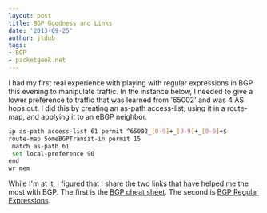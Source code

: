 ```yaml
---
layout: post
title: BGP Goodness and Links
date: '2013-09-25'
author: jtdub
tags:
- BGP
- packetgeek.net
---
```


I had my first real experience with playing with regular expressions in BGP this evening to manipulate traffic. In the instance below, I needed to give a lower preference to traffic that was learned from '65002' and was 4 AS hops out. I did this by creating an as-path access-list, using it in a route-map, and applying it to an eBGP neighbor.

```bash
ip as-path access-list 61 permit ^65002_[0-9]+_[0-9]+_[0-9]+$
route-map SomeBGPTransit-in permit 15
 match as-path 61
 set local-preference 90
end
wr mem
```

While I'm at it, I figured that I share the two links that have helped me the most with BGP. The first is the [BGP cheat sheet](http://media.packetlife.net/media/library/1/BGP.pdf). The second is [BGP Regular Expressions](http://blog.ine.com/2008/01/06/understanding-bgp-regular-expressions/).
